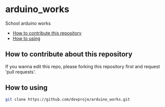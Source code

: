 # arduino_works
School arduino works

- [How to contribute this repository](https://github.com/devproje/arduino_works/new/master#how-to-contribute-about-this-repository)
- [How to using](https://github.com/devproje/arduino_works/new/master#how-to-using)

## How to contribute about this repository
If you wanna edit this repo, please forking this repository first and request 'pull requests'.

## How to using
```bash
git clone https://github.com/devproje/arduino_works.git
```
